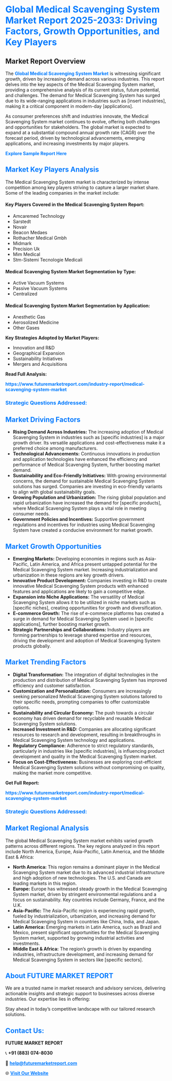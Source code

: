 <h1 style="color: #007BFF;">Global Medical Scavenging System Market Report 2025-2033: Driving Factors, Growth Opportunities, and Key Players</h1>

<section id="overview">
<h2>Market Report Overview</h2>
<p>The <a href="https://www.futuremarketreport.com/industry-report/medical-scavenging-system-market" style="color: #007BFF; text-decoration: none;"><strong>Global Medical Scavenging System Market</strong></a> is witnessing significant growth, driven by increasing demand across various industries. This report delves into the key aspects of the Medical Scavenging System market, providing a comprehensive analysis of its current status, future potential, and challenges. The demand for Medical Scavenging System has surged due to its wide-ranging applications in industries such as [insert industries], making it a critical component in modern-day [applications].</p>
<p>As consumer preferences shift and industries innovate, the Medical Scavenging System market continues to evolve, offering both challenges and opportunities for stakeholders. The global market is expected to expand at a substantial compound annual growth rate (CAGR) over the forecast period, driven by technological advancements, emerging applications, and increasing investments by major players.</p>
</section>

<section id="overview">
<p><a href="https://www.futuremarketreport.com/request-sample/reportId=77789" style="color: #007BFF; text-decoration: none;"><strong>Explore Sample Report Here</strong></a></p>
</section>

<section id="key-players">
<h2 style="color: #007BFF;">Market Key Players Analysis</h2>
<p>The Medical Scavenging System market is characterized by intense competition among key players striving to capture a larger market share. Some of the leading companies in the market include:</p>
<h4>Key Players Covered in the Medical Scavenging System Report:</h4>
<ul><li>Amcaremed Technology</li><li>Sarstedt</li><li>Novair</li><li>Beacon Medaes</li><li>Rothacher Medical Gmbh</li><li>Midmark</li><li>Precision Uk</li><li>Mim Medical</li><li>Stm-Sistemi Tecnologie Medicali</li></ul>
<h4>Medical Scavenging System Market Segmentation by Type:</h4>
<ul><li>Active Vacuum Systems</li><li>Passive Vacuum Systems</li><li>Centralized</li></ul>

<h4>Medical Scavenging System Market Segmentation by Application:</h4>
<ul><li>Anesthetic Gas</li><li>Aerosolized Medicine</li><li>Other Gases</li></ul>
<p><strong>Key Strategies Adopted by Market Players:</strong></p>
<ul>
<li>Innovation and R&D</li>
<li>Geographical Expansion</li>
<li>Sustainability Initiatives</li>
<li>Mergers and Acquisitions</li>
</ul>
</section>

<section>
<p><strong>Read Full Analysis: </strong></p><a href="https://www.futuremarketreport.com/industry-report/medical-scavenging-system-market" style="color: #007BFF; text-decoration: none;"><strong>https://www.futuremarketreport.com/industry-report/medical-scavenging-system-market</strong></a>
<h3 style="color: #007BFF;">Strategic Questions Addressed:</h3>
</section>

<section id="driving-factors">
<h2 style="color: #007BFF;">Market Driving Factors</h2>
<ul>
<li><strong>Rising Demand Across Industries:</strong> The increasing adoption of Medical Scavenging System in industries such as [specific industries] is a major growth driver. Its versatile applications and cost-effectiveness make it a preferred choice among manufacturers.</li>
<li><strong>Technological Advancements:</strong> Continuous innovations in production and application technologies have enhanced the efficiency and performance of Medical Scavenging System, further boosting market demand.</li>
<li><strong>Sustainability and Eco-Friendly Initiatives:</strong> With growing environmental concerns, the demand for sustainable Medical Scavenging System solutions has surged. Companies are investing in eco-friendly variants to align with global sustainability goals.</li>
<li><strong>Growing Population and Urbanization:</strong> The rising global population and rapid urbanization have increased the demand for [specific products], where Medical Scavenging System plays a vital role in meeting consumer needs.</li>
<li><strong>Government Policies and Incentives:</strong> Supportive government regulations and incentives for industries using Medical Scavenging System have created a conducive environment for market growth.</li>
</ul>
</section>

<section id="growth-opportunities">
<h2 style="color: #007BFF;">Market Growth Opportunities</h2>
<ul>
<li><strong>Emerging Markets:</strong> Developing economies in regions such as Asia-Pacific, Latin America, and Africa present untapped potential for the Medical Scavenging System market. Increasing industrialization and urbanization in these regions are key growth drivers.</li>
<li><strong>Innovative Product Development:</strong> Companies investing in R&D to create innovative Medical Scavenging System products with enhanced features and applications are likely to gain a competitive edge.</li>
<li><strong>Expansion into Niche Applications:</strong> The versatility of Medical Scavenging System allows it to be utilized in niche markets such as [specific niches], creating opportunities for growth and diversification.</li>
<li><strong>E-commerce Growth:</strong> The rise of e-commerce platforms has created a surge in demand for Medical Scavenging System used in [specific applications], further boosting market growth.</li>
<li><strong>Strategic Partnerships and Collaborations:</strong> Industry players are forming partnerships to leverage shared expertise and resources, driving the development and adoption of Medical Scavenging System products globally.</li>
</ul>
</section>

<section id="trending-factors">
<h2 style="color: #007BFF;">Market Trending Factors</h2>
<ul>
<li><strong>Digital Transformation:</strong> The integration of digital technologies in the production and distribution of Medical Scavenging System has improved efficiency and customer satisfaction.</li>
<li><strong>Customization and Personalization:</strong> Consumers are increasingly seeking personalized Medical Scavenging System solutions tailored to their specific needs, prompting companies to offer customizable options.</li>
<li><strong>Sustainability and Circular Economy:</strong> The push towards a circular economy has driven demand for recyclable and reusable Medical Scavenging System solutions.</li>
<li><strong>Increased Investment in R&D:</strong> Companies are allocating significant resources to research and development, resulting in breakthroughs in Medical Scavenging System technology and applications.</li>
<li><strong>Regulatory Compliance:</strong> Adherence to strict regulatory standards, particularly in industries like [specific industries], is influencing product development and quality in the Medical Scavenging System market.</li>
<li><strong>Focus on Cost-Effectiveness:</strong> Businesses are exploring cost-efficient Medical Scavenging System solutions without compromising on quality, making the market more competitive.</li>
</ul>
</section>

<section>
<p><strong>Get Full Report: </strong></p><a href="https://www.futuremarketreport.com/industry-report/medical-scavenging-system-market" style="color: #007BFF; text-decoration: none;"><strong>https://www.futuremarketreport.com/industry-report/medical-scavenging-system-market</strong></a>
<h3 style="color: #007BFF;">Strategic Questions Addressed:</h3>
</section>


<section id="regional-analysis">
<h2 style="color: #007BFF;">Market Regional Analysis</h2>
<p>The global Medical Scavenging System market exhibits varied growth patterns across different regions. The key regions analyzed in this report include North America, Europe, Asia-Pacific, Latin America, and the Middle East & Africa:</p>
<ul>
<li><strong>North America:</strong> This region remains a dominant player in the Medical Scavenging System market due to its advanced industrial infrastructure and high adoption of new technologies. The U.S. and Canada are leading markets in this region.</li>
<li><strong>Europe:</strong> Europe has witnessed steady growth in the Medical Scavenging System market, driven by stringent environmental regulations and a focus on sustainability. Key countries include Germany, France, and the U.K.</li>
<li><strong>Asia-Pacific:</strong> The Asia-Pacific region is experiencing rapid growth, fueled by industrialization, urbanization, and increasing demand for Medical Scavenging System in countries like China, India, and Japan.</li>
<li><strong>Latin America:</strong> Emerging markets in Latin America, such as Brazil and Mexico, present significant opportunities for the Medical Scavenging System market, supported by growing industrial activities and investments.</li>
<li><strong>Middle East & Africa:</strong> The region’s growth is driven by expanding industries, infrastructure development, and increasing demand for Medical Scavenging System in sectors like [specific sectors].</li>
</ul>
</section>

<footer>
<h2 style="color: #007BFF;">About FUTURE MARKET REPORT</h2>
<p>We are a trusted name in market research and advisory services, delivering actionable insights and strategic support to businesses across diverse industries. Our expertise lies in offering:</p>

<p>Stay ahead in today’s competitive landscape with our tailored research solutions.</p>

<h2 style="color: #007BFF;">Contact Us:</h2>
<p><strong>FUTURE MARKET REPORT</strong></p>
<p>📞 <strong>+91 (883) 074-8030</strong></p>
<p>📧 <strong><a href="mailto:help@futuremarketreport.com" style="color: #007BFF;">help@futuremarketreport.com</a></strong></p>
<p>🌐 <strong><a href="https://www.futuremarketreport.com/" style="color: #007BFF;">Visit Our Website</a></strong></p>
</footer>